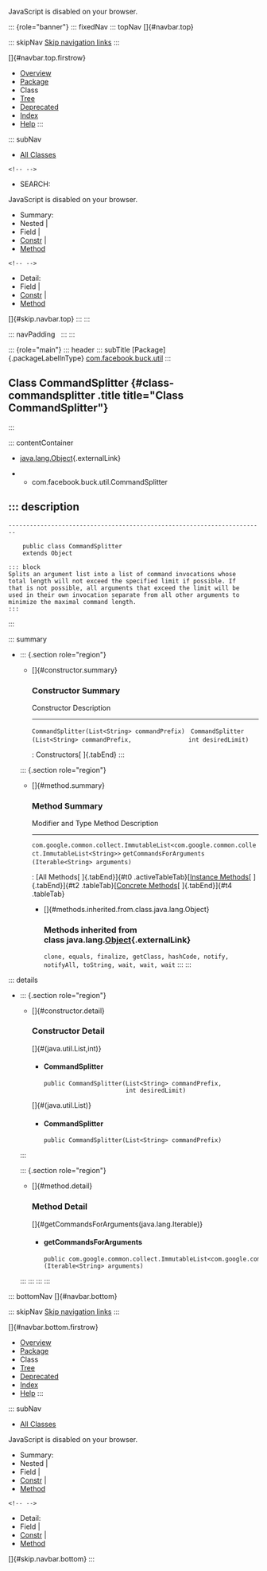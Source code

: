 <div>

JavaScript is disabled on your browser.

</div>

::: {role="banner"}
::: fixedNav
::: topNav
[]{#navbar.top}

::: skipNav
[Skip navigation links](#skip.navbar.top "Skip navigation links")
:::

[]{#navbar.top.firstrow}

-   [Overview](../../../../index.html)
-   [Package](package-summary.html)
-   Class
-   [Tree](package-tree.html)
-   [Deprecated](../../../../deprecated-list.html)
-   [Index](../../../../index-all.html)
-   [Help](../../../../help-doc.html)
:::

::: subNav
-   [All Classes](../../../../allclasses.html)

```{=html}
<!-- -->
```
-   SEARCH:

<div>

<div>

JavaScript is disabled on your browser.

</div>

</div>

<div>

-   Summary: 
-   Nested \| 
-   Field \| 
-   [Constr](#constructor.summary) \| 
-   [Method](#method.summary)

```{=html}
<!-- -->
```
-   Detail: 
-   Field \| 
-   [Constr](#constructor.detail) \| 
-   [Method](#method.detail)

</div>

[]{#skip.navbar.top}
:::
:::

::: navPadding
 
:::
:::

::: {role="main"}
::: header
::: subTitle
[Package]{.packageLabelInType} [com.facebook.buck.util](package-summary.html)
:::

## Class CommandSplitter {#class-commandsplitter .title title="Class CommandSplitter"}
:::

::: contentContainer
-   [java.lang.Object](http://docs.oracle.com/javase/7/docs/api/java/lang/Object.html?is-external=true "class or interface in java.lang"){.externalLink}

-   -   com.facebook.buck.util.CommandSplitter

::: description
-   

    ------------------------------------------------------------------------

        public class CommandSplitter
        extends Object

    ::: block
    Splits an argument list into a list of command invocations whose
    total length will not exceed the specified limit if possible. If
    that is not possible, all arguments that exceed the limit will be
    used in their own invocation separate from all other arguments to
    minimize the maximal command length.
    :::
:::

::: summary
-   ::: {.section role="region"}
    -   []{#constructor.summary}

        ### Constructor Summary

          Constructor                                                                      Description
          -------------------------------------------------------------------------------- -------------
          `CommandSplitter​(List<String> commandPrefix)`                                     
          `CommandSplitter​(List<String> commandPrefix,                int desiredLimit)`    

          : Constructors[ ]{.tabEnd}
    :::

    ::: {.section role="region"}
    -   []{#method.summary}

        ### Method Summary

          Modifier and Type                                                                            Method                                                  Description
          -------------------------------------------------------------------------------------------- ------------------------------------------------------- -------------
          `com.google.common.collect.ImmutableList<com.google.common.collect.ImmutableList<String>>`   `getCommandsForArguments​(Iterable<String> arguments)`    

          : [All Methods[ ]{.tabEnd}]{#t0 .activeTableTab}[[Instance
          Methods](javascript:show(2);)[ ]{.tabEnd}]{#t2
          .tableTab}[[Concrete
          Methods](javascript:show(8);)[ ]{.tabEnd}]{#t4 .tableTab}

        -   []{#methods.inherited.from.class.java.lang.Object}

            ### Methods inherited from class java.lang.[Object](http://docs.oracle.com/javase/7/docs/api/java/lang/Object.html?is-external=true "class or interface in java.lang"){.externalLink}

            `clone, equals, finalize, getClass, hashCode, notify, notifyAll, toString, wait, wait, wait`
    :::
:::

::: details
-   ::: {.section role="region"}
    -   []{#constructor.detail}

        ### Constructor Detail

        []{#<init>(java.util.List,int)}

        -   #### CommandSplitter

                public CommandSplitter​(List<String> commandPrefix,
                                       int desiredLimit)

        []{#<init>(java.util.List)}

        -   #### CommandSplitter

                public CommandSplitter​(List<String> commandPrefix)
    :::

    ::: {.section role="region"}
    -   []{#method.detail}

        ### Method Detail

        []{#getCommandsForArguments(java.lang.Iterable)}

        -   #### getCommandsForArguments

            ``` methodSignature
            public com.google.common.collect.ImmutableList<com.google.common.collect.ImmutableList<String>> getCommandsForArguments​(Iterable<String> arguments)
            ```
    :::
:::
:::
:::

::: bottomNav
[]{#navbar.bottom}

::: skipNav
[Skip navigation links](#skip.navbar.bottom "Skip navigation links")
:::

[]{#navbar.bottom.firstrow}

-   [Overview](../../../../index.html)
-   [Package](package-summary.html)
-   Class
-   [Tree](package-tree.html)
-   [Deprecated](../../../../deprecated-list.html)
-   [Index](../../../../index-all.html)
-   [Help](../../../../help-doc.html)
:::

::: subNav
-   [All Classes](../../../../allclasses.html)

<div>

<div>

JavaScript is disabled on your browser.

</div>

</div>

<div>

-   Summary: 
-   Nested \| 
-   Field \| 
-   [Constr](#constructor.summary) \| 
-   [Method](#method.summary)

```{=html}
<!-- -->
```
-   Detail: 
-   Field \| 
-   [Constr](#constructor.detail) \| 
-   [Method](#method.detail)

</div>

[]{#skip.navbar.bottom}
:::
